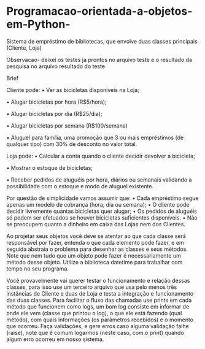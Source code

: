 # Programacao-orientada-a-objetos-em-Python-
Sistema de empréstimo de bibliotecas, que envolve duas  classes principais (Cliente, Loja)

Observacao- deixei os testes ja prontos no arquivo teste e o resultado da pesquisa no arquivo resultado do teste

Brief

Cliente pode: 
• Ver as bicicletas disponíveis na Loja; 

• Alugar bicicletas por hora (R$5/hora);

• Alugar bicicletas por dia (R$25/dia); 

• Alugar bicicletas por semana (R$100/semana) 

• Aluguel para família, uma promoção que 3 ou mais empréstimos (de qualquer  tipo) com 30% de desconto no valor total. 

Loja pode: 
• Calcular a conta quando o cliente decidir devolver a bicicleta; 

• Mostrar o estoque de bicicletas; 

• Receber pedidos de aluguéis por hora, diários ou semanais validando a  possibilidade com o estoque e modo de aluguel existente.


Por questão de simplicidade vamos assumir que: 
• Cada empréstimo segue apenas um modelo de cobrança (hora, dia ou semana); • O cliente pode decidir livremente quantas bicicletas quer alugar; • Os pedidos de aluguéis só podem ser efetuados se houver bicicletas suficientes  disponíveis. 
• Não se preocupem quanto a dinheiro em caixa das Lojas nem dos Clientes.

Ao projetar seus objetos você deve se atentar ao que cada classe será  responsável por fazer, entenda o que cada elemento pode fazer, e em seguida abstraia  o problema para desenhar as classes e seus métodos. Note que nem tudo que um  objeto pode fazer é necessariamente um método desse objeto. 
Utilize a biblioteca datetime para trabalhar com tempo no seu programa. 

Você provavelmente vai querer testar o funcionamento e relação dessas classes,  para isso use um terceiro arquivo que usa pelo menos três instâncias de Cliente e duas  de Loja e testa a integração e funcionamento das duas classes. Para facilitar o fluxo  das chamadas use prints em cada método que funcionem como logs, um bom log  consiste em informar de onde ele vem (classe que printou o log), o que ele está  fazendo (qual método), com quais informações (os parâmetros recebidos) e o momento  que ocorreu. 
Faça validações, e gere erros caso alguma validação falhe (raise), note que é  comum logarmos (neste caso, com o print) quando algum erro ocorreu em nosso  sistema. 


